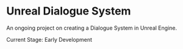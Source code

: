 # Unreal Dialogue System
An ongoing project on creating a Dialogue System in Unreal Engine.

Current Stage: 
Early Development
